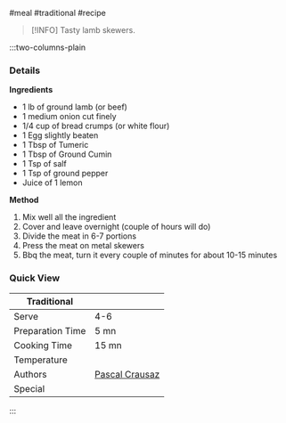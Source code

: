 #meal #traditional #recipe

> [!INFO]
> Tasty lamb skewers.

:::two-columns-plain

### Details
**Ingredients**

- 1 lb of ground lamb (or beef)
- 1 medium onion cut finely
- 1/4 cup of bread crumps (or white flour)
- 1 Egg slightly beaten
- 1 Tbsp of Tumeric
- 1 Tbsp of Ground Cumin
- 1 Tsp of salf
- 1 Tsp of ground pepper
- Juice of 1 lemon


**Method**

1. Mix well all the ingredient
2. Cover and leave overnight (couple of hours will do)
3. Divide the meat in 6-7 portions
4. Press the meat on metal skewers
5. Bbq the meat, turn it every couple of minutes for about 10-15 minutes



### Quick View
| Traditional      |                                                |
| ---------------- | ---------------------------------------------- |
| Serve            | 4-6                                            |
| Preparation Time | 5 mn                                           |
| Cooking Time     | 15 mn                                          |
| Temperature      |                                                |
| Authors          | [Pascal Crausaz](mailto:pascal@askpascal.com)  |
| Special          |                                                |

:::


